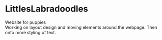 # LittlesLabradoodles
Website for puppies
<br>Working on layout design and moving elements around the webpage. Then onto more styling of text.
